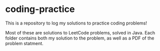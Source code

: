 # coding-practice
This is a repository to log my solutions to practice coding problems!

Most of these are solutions to LeetCode problems, solved in Java.
Each folder contains both my solution to the problem, as well as a PDF of the problem statment. 
